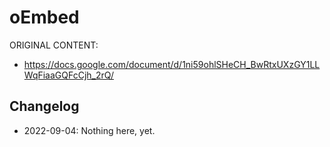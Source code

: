 # oEmbed

ORIGINAL CONTENT:
* https://docs.google.com/document/d/1ni59ohlSHeCH_BwRtxUXzGY1LLWqFiaaGQFcCjh_2rQ/



## Changelog

- 2022-09-04: Nothing here, yet.
